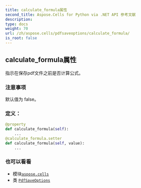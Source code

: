 ```yaml
---
title: calculate_formula属性
second_title: Aspose.Cells for Python via .NET API 参考文献
description:
type: docs
weight: 70
url: /zh/aspose.cells/pdfsaveoptions/calculate_formula/
is_root: false
---
```

## calculate_formula属性

指示在保存pdf文件之前是否计算公式。

### 注意事项

默认值为 false。
### 定义：
```python
@property
def calculate_formula(self):
    ...
@calculate_formula.setter
def calculate_formula(self, value):
    ...
```

### 也可以看看
* 模块[`aspose.cells`](../../)
* 类 [`PdfSaveOptions`](/cells/python-net/zh/aspose.cells/pdfsaveoptions)

